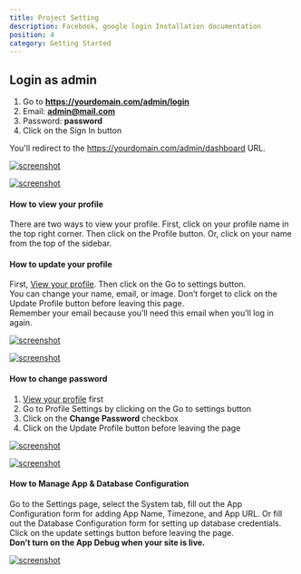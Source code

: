 ```yaml
---
title: Project Setting
description: Facebook, google login Installation documentation
position: 4
category: Getting Started
---
```


## Login as admin

1.  Go to **https://yourdomain.com/admin/login**
2.  Email: **admin@mail.com**
3.  Password: **password**
4.  Click on the Sign In button

You'll redirect to the https://yourdomain.com/admin/dashboard URL.

[![screenshot](/docs/adlisting/screenshots/admin-login.png)](/docs/adlisting/screenshots/admin-login.png)[](/docs/adlisting/screenshots/admin-login.png)

[![screenshot](/docs/adlisting/screenshots/dashboard.png)](/docs/adlisting/screenshots/dashboard.png)[](/docs/adlisting/screenshots/dashboard.png)

#### How to view your profile

There are two ways to view your profile. First, click on your profile name in the top right corner. Then click on the Profile button. Or, click on your name from the top of the sidebar.

#### How to update your profile

First, [View your profile](#view-profile). Then click on the Go to settings button.  
You can change your name, email, or image. Don’t forget to click on the Update Profile button before leaving this page.  
Remember your email because you’ll need this email when you’ll log in again.

[![screenshot](/docs/adlisting/screenshots/update-profile1.png)](/docs/adlisting/screenshots/update-profile1.png)[](/docs/adlisting/screenshots/update-profile1.png)

[![screenshot](/docs/adlisting/screenshots/update-profile2.png)](/docs/adlisting/screenshots/update-profile2.png)[](/docs/adlisting/screenshots/update-profile2.png)

#### How to change password

1.  [View your profile](#view-profile) first
2.  Go to Profile Settings by clicking on the Go to settings button
3.  Click on the **Change Password** checkbox
4.  Click on the Update Profile button before leaving the page

[![screenshot](/docs/adlisting/screenshots/update-profile1.png)](/docs/adlisting/screenshots/update-profile1.png)[](/docs/adlisting/screenshots/update-profile1.png)

[![screenshot](/docs/adlisting/screenshots/change-password.png)](/docs/adlisting/screenshots/change-password.png)[](/docs/adlisting/screenshots/change-password.png)

#### How to Manage App & Database Configuration

Go to the Settings page, select the System tab, fill out the App Configuration form for adding App Name, Timezone, and App URL. Or fill out the Database Configuration form for setting up database credentials. Click on the update settings button before leaving the page.  
**Don’t turn on the App Debug when your site is live.**

[![screenshot](/docs/adlisting/screenshots/app-database-config.png)](/docs/adlisting/screenshots/app-database-config.png)[](/docs/adlisting/screenshots/app-database-config.png)

